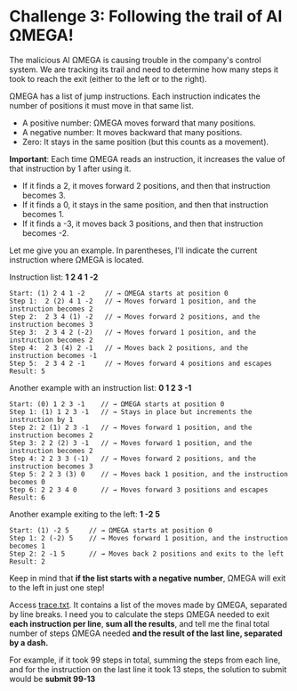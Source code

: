 # Challenge 3: Following the trail of AI ΩMEGA!

The malicious AI ΩMEGA is causing trouble in the company's control system. We are tracking its trail and need to determine how many steps it took to reach the exit (either to the left or to the right).

ΩMEGA has a list of jump instructions. Each instruction indicates the number of positions it must move in that same list.

- A positive number: ΩMEGA moves forward that many positions.
- A negative number: It moves backward that many positions.
- Zero: It stays in the same position (but this counts as a movement).

**Important**: Each time ΩMEGA reads an instruction, it increases the value of that instruction by 1 after using it.

- If it finds a 2, it moves forward 2 positions, and then that instruction becomes 3.
- If it finds a 0, it stays in the same position, and then that instruction becomes 1.
- If it finds a -3, it moves back 3 positions, and then that instruction becomes -2.

Let me give you an example. In parentheses, I'll indicate the current instruction where ΩMEGA is located.

Instruction list: **1 2 4 1 -2**

```
Start: (1) 2 4 1 -2     // → ΩMEGA starts at position 0
Step 1:  2 (2) 4 1 -2   // → Moves forward 1 position, and the instruction becomes 2
Step 2:  2 3 4 (1) -2   // → Moves forward 2 positions, and the instruction becomes 3
Step 3:  2 3 4 2 (-2)   // → Moves forward 1 position, and the instruction becomes 2
Step 4:  2 3 (4) 2 -1   // → Moves back 2 positions, and the instruction becomes -1
Step 5:  2 3 4 2 -1     // → Moves forward 4 positions and escapes
Result: 5
```

Another example with an instruction list: **0 1 2 3 -1**

```
Start: (0) 1 2 3 -1    // → ΩMEGA starts at position 0
Step 1: (1) 1 2 3 -1   // → Stays in place but increments the instruction by 1
Step 2: 2 (1) 2 3 -1   // → Moves forward 1 position, and the instruction becomes 2
Step 3: 2 2 (2) 3 -1   // → Moves forward 1 position, and the instruction becomes 2
Step 4: 2 2 3 3 (-1)   // → Moves forward 2 positions, and the instruction becomes 3
Step 5: 2 2 3 (3) 0    // → Moves back 1 position, and the instruction becomes 0
Step 6: 2 2 3 4 0      // → Moves forward 3 positions and escapes
Result: 6
```

Another example exiting to the left: **1 -2 5**

```
Start: (1) -2 5     // → ΩMEGA starts at position 0
Step 1: 2 (-2) 5    // → Moves forward 1 position, and the instruction becomes 1
Step 2: 2 -1 5      // → Moves back 2 positions and exits to the left
Result: 2
```

Keep in mind that **if the list starts with a negative number**, ΩMEGA will exit to the left in just one step!

Access [trace.txt](./trace.txt). It contains a list of the moves made by ΩMEGA, separated by line breaks. I need you to calculate the steps ΩMEGA needed to exit **each instruction per line**, **sum all the results**, and tell me the final total number of steps ΩMEGA needed **and the result of the last line, separated by a dash.**

For example, if it took 99 steps in total, summing the steps from each line, and for the instruction on the last line it took 13 steps, the solution to submit would be **submit 99-13**
